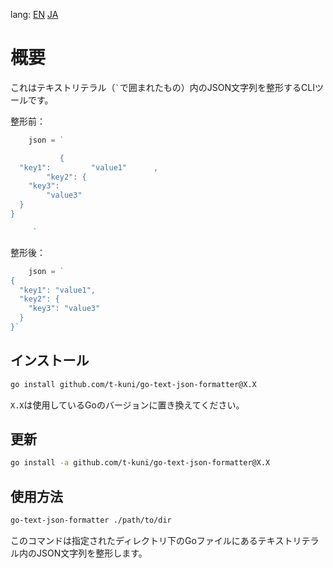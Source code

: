 lang: [EN](README.md) [JA](README.ja.md)

# 概要

これはテキストリテラル（`` ` ``で囲まれたもの）内のJSON文字列を整形するCLIツールです。

整形前：

```go
	json = `

           {
  "key1":         "value1"      ,
        "key2": {
    "key3": 
        "value3"
  }
}

     `
```

整形後：

```go
	json = `
{
  "key1": "value1",
  "key2": {
    "key3": "value3"
  }
}`
```

## インストール

```bash
go install github.com/t-kuni/go-text-json-formatter@X.X
```

`X.X`は使用しているGoのバージョンに置き換えてください。

## 更新

```bash
go install -a github.com/t-kuni/go-text-json-formatter@X.X
```

## 使用方法

```bash
go-text-json-formatter ./path/to/dir
```

このコマンドは指定されたディレクトリ下のGoファイルにあるテキストリテラル内のJSON文字列を整形します。